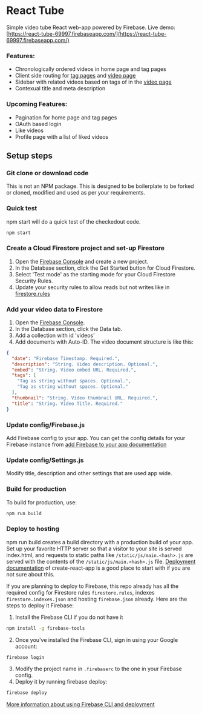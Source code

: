 # React Tube

Simple video tube React web-app powered by Firebase. Live demo: [https://react-tube-69997.firebaseapp.com/](https://react-tube-69997.firebaseapp.com/)

### Features:

* Chronologically ordered videos in home page and tag pages
* Client side routing for [tag pages](https://react-tube-69997.firebaseapp.com/tag/Horror) and [video page](https://react-tube-69997.firebaseapp.com/video/r1nPFfwzHCf9WfKCRZRT/venom-2018-)
* Sidebar with related videos based on tags of in the [video page](https://react-tube-69997.firebaseapp.com/video/2ebLhtVvpadsD1SXL9t9/a-quiet-place-2018-)
* Contexual title and meta description

### Upcoming Features:

* Pagination for home page and tag pages
* OAuth based login
* Like videos
* Profile page with a list of liked videos

## Setup steps

### Git clone or download code
This is not an NPM package. This is designed to be boilerplate to be forked or cloned, modified and used as per your requirements.

### Quick test
npm start will do a quick test of the checkedout code.
```bash
npm start
```

### Create a Cloud Firestore project and set-up Firestore
1. Open the [Firebase Console](https://console.firebase.google.com/) and create a new project.
2. In the Database section, click the Get Started button for Cloud Firestore.
3. Select 'Test mode' as the starting mode for your Cloud Firestore Security Rules.
4. Update your security rules to allow reads but not writes like in [firestore.rules](firestore.rules)

### Add your video data to Firestore
1. Open the [Firebase Console](https://console.firebase.google.com/).
2. In the Database section, click the Data tab.
3. Add a collection with id 'videos'
4. Add documents with Auto-ID. The video document structure is like this:
```json
{
  "date": "Firebase Timestamp. Required.",
  "description": "String. Video description. Optional.",
  "embed": "String. Video embed URL. Required.",
  "tags": [
    "Tag as string without spaces. Optional.",
    "Tag as string without spaces. Optional."
  ],
  "thumbnail": "String. Video thumbnail URL. Required.",
  "title": "String. Video Title. Required."
}
```

### Update config/Firebase.js 
Add Firebase config to your app. You can get the config details for your Firebase instance from [add Firebase to your app documentation](https://firebase.google.com/docs/web/setup)

### Update config/Settings.js 
Modify title, description and other settings that are used app wide.

### Build for production
To build for production, use:
```bash
npm run build
```

### Deploy to hosting
npm run build creates a build directory with a production build of your app. Set up your favorite HTTP server so that a visitor to your site is served index.html, and requests to static paths like `/static/js/main.<hash>.js` are served with the contents of the `/static/js/main.<hash>.js` file. [Deployment documentation](https://github.com/facebook/create-react-app/blob/master/packages/react-scripts/template/README.md#deployment) of create-react-app is a good place to start with if you are not sure about this. 

If you are planning to deploy to Firebase, this repo already has all the required config for Firestore rules `firestore.rules`, indexes `firestore.indexes.json` and hosting `firebase.json` already. Here are the steps to deploy it Firebase:

1. Install the Firebase CLI if you do not have it
```bash
npm install -g firebase-tools
```
2. Once you've installed the Firebase CLI, sign in using your Google account:
```bash
firebase login
```
3. Modify the project name in `.firebaserc` to the one in your Firebase config.
4. Deploy it by running firebase deploy:
```bash
firebase deploy
```

[More information about using Firebase CLI and deployment](https://firebase.google.com/docs/cli/)
